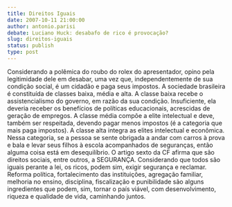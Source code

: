 ```yaml
---
title: Direitos Iguais
date: 2007-10-11 21:00:00
author: antonio.parisi
debate: Luciano Huck: desabafo de rico é provocação?
slug: direitos-iguais
status: publish 
type: post
---
```


Considerando a polêmica do roubo do rolex do apresentador, opino pela legitimidade dele em desabar, uma vez que, independentemente de sua condição social, é um cidadão e paga seus impostos. A sociedade brasileira é constituída de classes baixa, média e alta. A classe baixa recebe o assistencialismo do governo, em razão da sua condição. Insuficiente, ela deveria receber os benefícios de políticas educacionais, acrescidas de geração de empregos. A classe média compõe a elite intelectual e deve, também ser respeitada, devendo pagar menos impostos (é a categoria que mais paga impostos). A classe alta integra as elites intelectual e econômica. Nessa categoria, se a pessoa se sente obrigada a andar com carros à prova e bala e levar seus filhos à escola acompanhados de seguranças, então alguma coisa está em desequilíbrio. O artigo sexto da CF afirma que são direitos sociais, entre outros, a SEGURANÇA. Considerando que todos são iguais perante a lei, os ricos, podem sim, exigir segurança e reclamar. Reforma política, fortalecimento das instituições, agregação familiar, melhoria no ensino, disciplina, fiscalização e punibilidade são alguns ingredientes que podem, sim, tornar o país viável, com desenvolvimento, riqueza e qualidade de vida, caminhando juntos.
